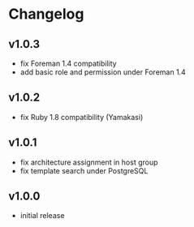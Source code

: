 # Changelog

## v1.0.3
* fix Foreman 1.4 compatibility
* add basic role and permission under Foreman 1.4

## v1.0.2
* fix Ruby 1.8 compatibility (Yamakasi)

## v1.0.1
* fix architecture assignment in host group
* fix template search under PostgreSQL

## v1.0.0
* initial release
